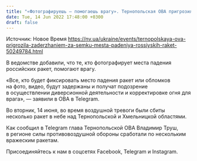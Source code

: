 ```yaml
---
title: "«Фотографируешь — помогаешь врагу». Тернопольская ОВА пригрозила задержанием и вручением подозрения за съемку мест падения ракет"
date: Tue, 14 Jun 2022 17:48:00 +0300
draft: false
---
```

Источник: Новое Время https://nv.ua/ukraine/events/ternopolskaya-ova-prigrozila-zaderzhaniem-za-semku-mesta-padeniya-rossiyskih-raket-50249784.html


В ведомстве добавили, что те, кто фотографирует места падения российских ракет, помогают врагу.

«Все, кто будет фиксировать место падения ракет или обломков на фото, видео, будут задержаны и получат подозрение в осуществлении диверсионной деятельности и корректировке огня для врага», — заявили в ОВА в Telegram.

 Во вторник, 14 июня, во время воздушной тревоги были сбиты несколько ракет в небе над Тернопольской и Хмельницкой областями.

Как сообщил в Telegram глава Тернопольской ОВА Владимир Труш, в регионе силы противовоздушной обороны сработали по нескольким вражеским ракетам.

Присоединяйтесь к нам в соцсетях Facebook, Telegram и Instagram.
